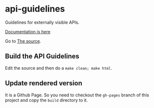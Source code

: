 api-guidelines
==============

Guidelines for externally visible APIs.

[Documentation is here](https://github.scm.corp.ebay.com/pages/ecg-marktplaats/api-guidelines/)

Go to [The source](source/index.rst).


Build the API Guidelines
------------------------

Edit the source and then do a `make clean; make html`. 

Update rendered version
-----------------------

It is a Github Page. So you need to checkout the `gh-pages` branch of this project and copy the `build` directory to it. 

